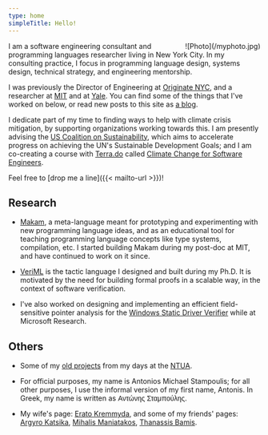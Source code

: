 ```yaml
---
type: home
simpleTitle: Hello!
---
```


<span style="border-radius: 10px; padding: -10px; display: block; overflow: hidden; float: right; padding: 0px; margin-left: 20px;">
![Photo](/myphoto.jpg)
</span>

I am a software engineering consultant and programming languages researcher living in New York City. In my consulting practice, I focus in programming language design, systems design, technical strategy, and engineering mentorship.

I was previously the Director of Engineering at [Originate NYC](http://www.originate.com/), and a researcher at [MIT](http://plv.csail.mit.edu/)
and at [Yale](http://cpsc.yale.edu/). You can find some of the things that I've worked on below, or
read new posts to this site as [a blog](/blog).

I dedicate part of my time to finding ways to help with climate crisis mitigation, by supporting organizations working towards this. I am presently advising the [US Coalition on Sustainability](https://www.uscoalitiononsustainability.org/), which aims to accelerate progress on achieving the UN's Sustainable Development Goals; and I am co-creating a course with [Terra.do](https://www.terra.do/) called [Climate Change for Software Engineers](https://www.terra.do/climate-change-for-software-engineers/?utm_medium=social&utm_source=antonis&utm_campaign=network).

Feel free to [drop me a line]({{< mailto-url >}})!


## Research

* [Makam](/makam), a meta-language meant for prototyping and experimenting with new programming language ideas,
and as an educational tool for teaching programming language concepts like type systems, compilation, etc.
I started building Makam during my post-doc at MIT, and have continued to work on it since.

* [VeriML](/veriml) is the tactic language I designed and built during my Ph.D. It is motivated by the need
for building formal proofs in a scalable way, in the context of software verification.

* I've also worked on designing and implementing an efficient field-sensitive pointer analysis for
  the [Windows Static Driver Verifier](http://research.microsoft.com/en-us/projects/slam/) while at
  Microsoft Research.

## Others

* Some of my [old projects](/oldprojects) from my days at the [NTUA](http://www.ece.ntua.gr/).

* For official purposes, my name is Antonios Michael Stampoulis; for all other purposes, I use
the informal version of my first name, Antonis. In Greek, my name is written as <span
style="font-family: 'Helvetica', 'Arial', sans;">Αντώνης Σταμπούλης</span>.

* My wife's page: [Erato Kremmyda](http://www.eratoAkremmyda.com), and some of my friends' pages:
  [Argyro Katsika](http://www.ling.uni-potsdam.de/~katsika/),
  [Mihalis Maniatakos](http://nyuad.nyu.edu/en/academics/faculty/michail-maniatakos.html),
  [Thanassis Bamis](http://www.engr.uconn.edu/~bam11008/).
